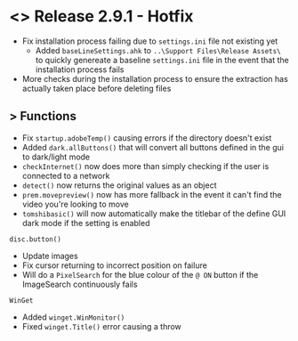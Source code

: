 # <> Release 2.9.1 - Hotfix
- Fix installation process failing due to `settings.ini` file not existing yet
    - Added `baseLineSettings.ahk` to `..\Support Files\Release Assets\` to quickly genereate a baseline `settings.ini` file in the event that the installation process fails
- More checks during the installation process to ensure the extraction has actually taken place before deleting files

## > Functions
- Fix `startup.adobeTemp()` causing errors if the directory doesn't exist
- Added `dark.allButtons()` that will convert all buttons defined in the gui to dark/light mode
- `checkInternet()` now does more than simply checking if the user is connected to a network
- `detect()` now returns the original values as an object
- `prem.movepreview()` now has more fallback in the event it can't find the video you're looking to move
- `tomshibasic()` will now automatically make the titlebar of the define GUI dark mode if the setting is enabled

`disc.button()`
- Update images
- Fix cursor returning to incorrect position on failure
- Will do a `PixelSearch` for the blue colour of the `@ ON` button if the ImageSearch continuously fails

`WinGet`
- Added `winget.WinMonitor()`
- Fixed `winget.Title()` error causing a throw